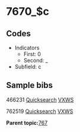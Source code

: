 # 7670\_$c

## Codes

-   Indicators
    -   First: 0
    -   Second: \_
-   Subfield: c

## Sample bibs

466231 [Quicksearch](https://search.library.yale.edu/catalog/466231) [VXWS](http://prodorbis.library.yale.edu:7014/vxws/GetHoldingsService?bibId=466231)

762519 [Quicksearch](https://search.library.yale.edu/catalog/762519) [VXWS](http://prodorbis.library.yale.edu:7014/vxws/GetHoldingsService?bibId=762519)

**Parent topic:**[767](../../tags/767/767.md)


